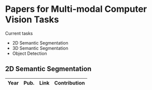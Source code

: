 # Papers for Multi-modal Computer Vision Tasks
Current tasks
- 2D Semantic Segmentation
- 3D Semantic Segmentation
- Object Detection

## 2D Semantic Segmentation
**Year** |**Pub.** |**Link** |**Contribution**
:-: | :-: | :- | :-
